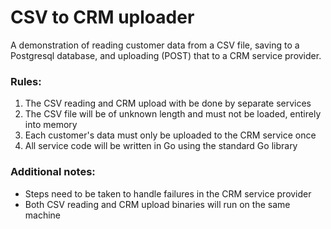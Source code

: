 # CSV to CRM uploader

A demonstration of reading customer data from a CSV file, saving to a Postgresql database, and uploading (POST) that to a CRM service provider.

### Rules:
1. The CSV reading and CRM upload with be done by separate services
1. The CSV file will be of unknown length and must not be loaded, entirely into memory
1. Each customer's data must only be uploaded to the CRM service once
1. All service code will be written in Go using the standard Go library

### Additional notes:
- Steps need to be taken to handle failures in the CRM service provider
- Both CSV reading and CRM upload binaries will run on the same machine
